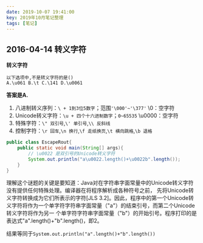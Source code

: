 ```yaml
---
date: 2019-10-07 19:41:00
key: 2019年10月笔记整理
tags: [笔记]
---
```


## 2016-04-14 转义字符

**转义字符**

```text
以下选项中,不是转义字符的是()
A.\u061 B.\t C.\141 D.\u0061
```

**答案是A.**

1. 八进制转义序列：`\ + 1到3位5数字`；范围`'\000'~'\377'` \0：空字符
2. Unicode转义字符：`\u + 四个十六进制数字`；`0~65535` \u0000：空字符
3. 特殊字符：`\" 双引号`,`\' 单引号`,`\\ 反斜线`
4. 控制字符：`\r 回车`,`\n 换行`,`\f 走纸换页`,`\t 横向跳格`,`\b 退格`


```java
public class EscapeRout{
    public static void main(String[] args){
        // \u0022 是双引号的Unicode转义字符
        System.out.println("a\u0022.length()+\u0022b".length());
    }
}
```

理解这个谜题的关键是要知道：Java对在字符串字面常量中的Unicode转义字符没有提供任何特殊处理。编译器在将程序解析成各种符号之前， 先将Unicode转义字符转换成为它们所表示的字符[JLS 3.2]。因此，程序中的第一个Unicode转义字符将作为一个单字符字符串字面常量（"a"）的结束引号，而第二个Unicode转义字符将作为另一 个单字符字符串字面常量（"b"）的开始引号。程序打印的是表达式"a".length()+"b".length()，即2。

结果等同于`System.out.println("a".length()+"b".length())`






